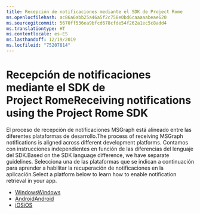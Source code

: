 ```yaml
---
title: Recepción de notificaciones mediante el SDK de Project Rome
ms.openlocfilehash: ac86a6abb25a46a5f2c758e0bd6caaaaabeae620
ms.sourcegitcommit: 5670ff536ea9bfcd678cfde54f262a1ec5c8add4
ms.translationtype: HT
ms.contentlocale: es-ES
ms.lasthandoff: 12/19/2019
ms.locfileid: "75207814"
---
```

# <a name="receiving-notifications-using-the-project-rome-sdk"></a><span data-ttu-id="d572e-102">Recepción de notificaciones mediante el SDK de Project Rome</span><span class="sxs-lookup"><span data-stu-id="d572e-102">Receiving notifications using the Project Rome SDK</span></span>

<span data-ttu-id="d572e-103">El proceso de recepción de notificaciones MSGraph está alineado entre las diferentes plataformas de desarrollo.</span><span class="sxs-lookup"><span data-stu-id="d572e-103">The process of receiving MSGraph notifications is aligned across different development platforms.</span></span> <span data-ttu-id="d572e-104">Contamos con instrucciones independientes en función de las diferencias del lenguaje del SDK.</span><span class="sxs-lookup"><span data-stu-id="d572e-104">Based on the SDK language difference, we have separate guidelines.</span></span> <span data-ttu-id="d572e-105">Selecciona una de las plataformas que se indican a continuación para aprender a habilitar la recuperación de notificaciones en la aplicación.</span><span class="sxs-lookup"><span data-stu-id="d572e-105">Select a platform below to learn how to enable notification retrieval in your app.</span></span>

* [<span data-ttu-id="d572e-106">Windows</span><span class="sxs-lookup"><span data-stu-id="d572e-106">Windows</span></span>](how-to-guide-for-windows.md)
* [<span data-ttu-id="d572e-107">Android</span><span class="sxs-lookup"><span data-stu-id="d572e-107">Android</span></span>](how-to-guide-for-android.md)
* [<span data-ttu-id="d572e-108">iOS</span><span class="sxs-lookup"><span data-stu-id="d572e-108">iOS</span></span>](how-to-guide-for-ios.md)